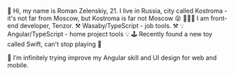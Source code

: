 👋 Hi, my name is Roman Zelenskiy, 21. I live in Russia, city called Kostroma - it's not far from Moscow, but Kostroma is far not Moscow 😝
👨🏻‍💻 I am front-end developer, Tenzor.
        ⚒️ Wasaby/TypeScript - job tools. ⚒️
        💡 Angular/TypeScript - home project tools 💡
        🕹 Recently found a new toy called Swift, can't stop playing 😬
        
🌱 I’m infinitely trying improve my Angular skill and UI design for web and mobile. 
